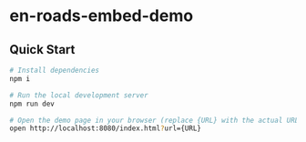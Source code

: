 # en-roads-embed-demo

## Quick Start

```sh
# Install dependencies
npm i

# Run the local development server
npm run dev

# Open the demo page in your browser (replace {URL} with the actual URL supplied separately)
open http://localhost:8080/index.html?url={URL}
```

